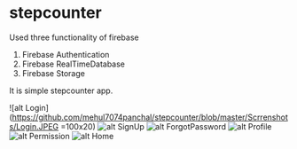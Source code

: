 # stepcounter

Used three functionality of firebase
  1. Firebase Authentication 
  2. Firebase RealTimeDatabase
  3. Firebase Storage
  
  It is simple stepcounter app.
  
  ![alt Login](https://github.com/mehul7074panchal/stepcounter/blob/master/Scrrenshots/Login.JPEG =100x20)
  ![alt SignUp](https://github.com/mehul7074panchal/stepcounter/blob/master/Scrrenshots/SignUp.JPEG)
  ![alt ForgotPassword](https://github.com/mehul7074panchal/stepcounter/blob/master/Scrrenshots/ForgotPassword.JPEG)
  ![alt Profile](https://github.com/mehul7074panchal/stepcounter/blob/master/Scrrenshots/Profile.JPEG)
  ![alt Permission](https://github.com/mehul7074panchal/stepcounter/blob/master/Scrrenshots/Permission.JPEG)
  ![alt Home](https://github.com/mehul7074panchal/stepcounter/blob/master/Scrrenshots/Home.JPEG)
